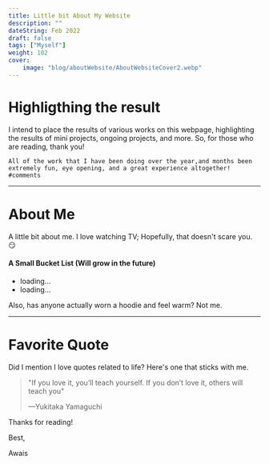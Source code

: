 ```yaml
---
title: Little bit About My Website
description: ""
dateString: Feb 2022
draft: false
tags: ["Myself"]
weight: 102
cover:
    image: "blog/aboutWebsite/AboutWebsiteCover2.webp"
---
```




<!DOCTYPE html>
<html>
<head>
  <meta charset="utf-8">

  <meta name="viewport" content="width=device-width, initial-scale=1">
  <!-- Include the Open Graph meta tags here -->
    <head>
  <meta property="og:type" content="website">
  <meta property="og:title" content="Awais Mustafa">
  <meta property="og:url" content="https://awwais.me/">
  <meta property="og:image" content="https://awwais.me/blog/awais.jpg">
  <meta property="og:description" content="Awais Blog">
</head>

</head>
<body>

    
# Highligthing the result

I intend to place the results of various works on this webpage, highlighting the results of mini projects, ongoing projects, and more. So, for those who are reading, thank you!

```
All of the work that I have been doing over the year,and months been
extremely fun, eye opening, and a great experience altogether!         #comments
```
***

# About Me

A little bit about me. I love watching TV; Hopefully, that doesn't scare you. :smirk:

#### A Small Bucket List (Will grow in the future)
<ul>
    <li>loading...</li>
    <li>loading...</li>
</ul>

Also, has anyone actually worn a hoodie and feel warm? Not me.

***
# Favorite Quote

Did I mention I love quotes related to life? Here's one that sticks with me.

> "If you love it, you’ll teach yourself. If you don’t love it, others will teach you"
>
> —Yukitaka Yamaguchi

Thanks for reading!

Best,

Awais
    
</body>
</html>


